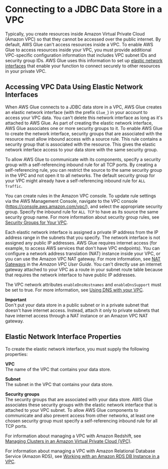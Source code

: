 # Connecting to a JDBC Data Store in a VPC<a name="connection-JDBC-VPC"></a>

Typically, you create resources inside Amazon Virtual Private Cloud \(Amazon VPC\) so that they cannot be accessed over the public internet\. By default, AWS Glue can't access resources inside a VPC\. To enable AWS Glue to access resources inside your VPC, you must provide additional VPC\-specific configuration information that includes VPC subnet IDs and security group IDs\. AWS Glue uses this information to set up [elastic network interfaces](https://docs.aws.amazon.com/vpc/latest/userguide/VPC_ElasticNetworkInterfaces.html) that enable your function to connect securely to other resources in your private VPC\.

## Accessing VPC Data Using Elastic Network Interfaces<a name="connection-JDBC-VPC-ENI"></a>

When AWS Glue connects to a JDBC data store in a VPC, AWS Glue creates an elastic network interface \(with the prefix `Glue_`\) in your account to access your VPC data\. You can't delete this network interface as long as it's attached to AWS Glue\. As part of creating the elastic network interface, AWS Glue associates one or more security groups to it\. To enable AWS Glue to create the network interface, security groups that are associated with the resource must allow inbound access with a source rule\. This rule contains a security group that is associated with the resource\. This gives the elastic network interface access to your data store with the same security group\.

To allow AWS Glue to communicate with its components, specify a security group with a self\-referencing inbound rule for all TCP ports\. By creating a self\-referencing rule, you can restrict the source to the same security group in the VPC and not open it to all networks\. The default security group for your VPC might already have a self\-referencing inbound rule for `ALL Traffic`\.

You can create rules in the Amazon VPC console\. To update rule settings via the AWS Management Console, navigate to the VPC console \([https://console\.aws\.amazon\.com/vpc/](https://console.aws.amazon.com/vpc/)\), and select the appropriate security group\. Specify the inbound rule for `ALL TCP` to have as its source the same security group name\. For more information about security group rules, see [Security Groups for Your VPC](https://docs.aws.amazon.com/vpc/latest/userguide/VPC_SecurityGroups.html)\.

Each elastic network interface is assigned a private IP address from the IP address range in the subnets that you specify\. The network interface is not assigned any public IP addresses\. AWS Glue requires internet access \(for example, to access AWS services that don't have VPC endpoints\)\. You can configure a network address translation \(NAT\) instance inside your VPC, or you can use the Amazon VPC NAT gateway\. For more information, see [NAT Gateways](https://docs.aws.amazon.com/vpc/latest/userguide/vpc-nat-gateway.html) in the *Amazon VPC User Guide*\. You can't directly use an internet gateway attached to your VPC as a route in your subnet route table because that requires the network interface to have public IP addresses\.

The VPC network attributes `enableDnsHostnames` and `enableDnsSupport` must be set to true\. For more information, see [Using DNS with your VPC](https://docs.aws.amazon.com/vpc/latest/userguide/vpc-dns.html)\. 



**Important**  
Don't put your data store in a public subnet or in a private subnet that doesn't have internet access\. Instead, attach it only to private subnets that have internet access through a NAT instance or an Amazon VPC NAT gateway\.

## Elastic Network Interface Properties<a name="connection-JDBC-VPC-ENI-properties"></a>

To create the elastic network interface, you must supply the following properties:

**VPC**  
The name of the VPC that contains your data store\.

**Subnet**  
The subnet in the VPC that contains your data store\.  

**Security groups**  
The security groups that are associated with your data store\. AWS Glue associates these security groups with the elastic network interface that is attached to your VPC subnet\. To allow AWS Glue components to communicate and also prevent access from other networks, at least one chosen security group must specify a self\-referencing inbound rule for all TCP ports\.

For information about managing a VPC with Amazon Redshift, see [Managing Clusters in an Amazon Virtual Private Cloud \(VPC\)](https://docs.aws.amazon.com/redshift/latest/mgmt/managing-clusters-vpc.html)\.

For information about managing a VPC with Amazon Relational Database Service \(Amazon RDS\), see [Working with an Amazon RDS DB Instance in a VPC](https://docs.aws.amazon.com/AmazonRDS/latest/UserGuide/USER_VPC.WorkingWithRDSInstanceinaVPC.html)\.